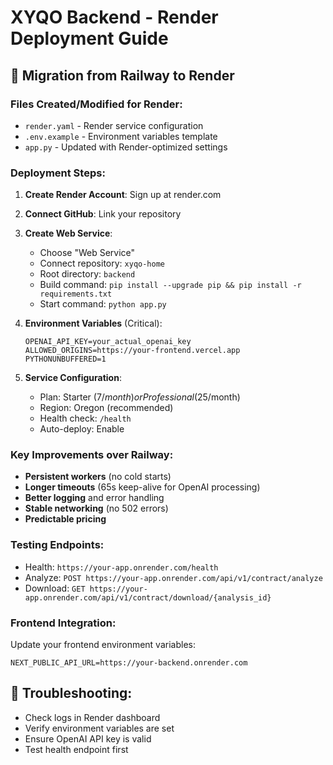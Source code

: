 # XYQO Backend - Render Deployment Guide

## 🚀 Migration from Railway to Render

### Files Created/Modified for Render:
- `render.yaml` - Render service configuration
- `.env.example` - Environment variables template
- `app.py` - Updated with Render-optimized settings

### Deployment Steps:

1. **Create Render Account**: Sign up at render.com
2. **Connect GitHub**: Link your repository
3. **Create Web Service**: 
   - Choose "Web Service"
   - Connect repository: `xyqo-home`
   - Root directory: `backend`
   - Build command: `pip install --upgrade pip && pip install -r requirements.txt`
   - Start command: `python app.py`

4. **Environment Variables** (Critical):
   ```
   OPENAI_API_KEY=your_actual_openai_key
   ALLOWED_ORIGINS=https://your-frontend.vercel.app
   PYTHONUNBUFFERED=1
   ```

5. **Service Configuration**:
   - Plan: Starter ($7/month) or Professional ($25/month)
   - Region: Oregon (recommended)
   - Health check: `/health`
   - Auto-deploy: Enable

### Key Improvements over Railway:
- **Persistent workers** (no cold starts)
- **Longer timeouts** (65s keep-alive for OpenAI processing)
- **Better logging** and error handling
- **Stable networking** (no 502 errors)
- **Predictable pricing**

### Testing Endpoints:
- Health: `https://your-app.onrender.com/health`
- Analyze: `POST https://your-app.onrender.com/api/v1/contract/analyze`
- Download: `GET https://your-app.onrender.com/api/v1/contract/download/{analysis_id}`

### Frontend Integration:
Update your frontend environment variables:
```
NEXT_PUBLIC_API_URL=https://your-backend.onrender.com
```

## 🔧 Troubleshooting:
- Check logs in Render dashboard
- Verify environment variables are set
- Ensure OpenAI API key is valid
- Test health endpoint first
